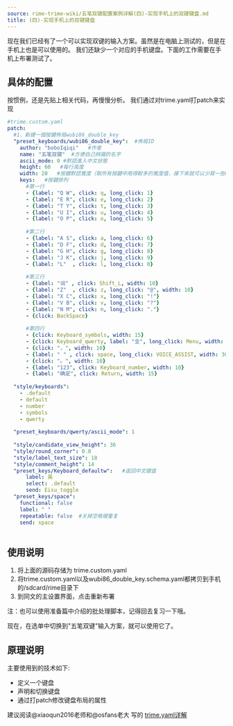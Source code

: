 ```yaml
---
source: rime-trime-wiki/五笔双键配置案例详解(四)-实现手机上的双键键盘.md
title: (四)-实现手机上的双键键盘
---
```


现在我们已经有了一个可以实现双键的输入方案。虽然是在电脑上测试的，但是在手机上也是可以使用的。
我们还缺少一个对应的手机键盘。下面的工作需要在手机上布署测试了。
 
## 具体的配置
 
按惯例，还是先贴上相关代码，再慢慢分析。
我们通过对trime.yaml打patch来实现

```yaml
#trime.custom.yaml
patch:
  #1、新建一個按鍵佈局wubi86_double_key
  "preset_keyboards/wubi86_double_key":  #佈局ID
    author: "boboIqiqi"   #作者
    name: "五笔双键"  #方便自己辨識的名字
    ascii_mode: 0 #默認進入中文狀態
    height: 60   #每行高度
    width: 20   #按鍵默認寬度（取所有按鍵中用得較多的寬度值，接下來就可以少寫一些width了） 
    keys:   #按鍵排列
      #第一行
      - {label: "Q W", click: q, long_click: 1}
      - {label: "E R", click: e, long_click: 2}
      - {label: "T Y", click: t, long_click: 3}
      - {label: "U I", click: u, long_click: 4}
      - {label: "O P", click: o, long_click: 5}
 
      #第二行
      - {label: "A S", click: a, long_click: 6}
      - {label: "D F", click: d, long_click: 7}
      - {label: "G H", click: g, long_click: 8}
      - {label: "J K", click: j, long_click: 9}
      - {label: "L"  , click: l, long_click: 0}
 
      #第三行
      - {label: "词" , click: Shift_L, width: 10}
      - {label: "Z"  , click: z, long_click: "@", width: 10}
      - {label: "X C", click: x, long_click: "!"}
      - {label: "V B", click: v, long_click: "?"}
      - {label: "N M", click: n, long_click: "."}
      - {click: BackSpace}
 
      #第四行
      - {click: Keyboard_symbols, width: 15}
      - {click: Keyboard_qwerty, label: "全", long_click: Menu, width: 10}
      - {click: "，", width: 10}
      - {label: " " , click: space, long_click: VOICE_ASSIST, width: 30}
      - {click: "。", width: 10}
      - {label: "123", click: Keyboard_number, width: 10}
      - {label: "确定", click: Return, width: 15}
 
  "style/keyboards":
    - .default
    - default
    - number
    - symbols
    - qwerty
 
  "preset_keyboards/qwerty/ascii_mode": 1
 
  "style/candidate_view_height": 36
  "style/round_corner": 0.0
  "style/label_text_size": 18
  "style/comment_height": 14
  "preset_keys/Keyboard_defaultw":   #返回中文键盘
      label: 英
      select: .default
      send: Eisu_toggle
  "preset_keys/space":
    functional: false
    label: " "
    repeatable: false  #关掉空格键重复
    send: space
 
```
 
## 使用说明
1. 将上面的源码存储为 trime.custom.yaml
2. 将trime.custom.yaml以及wubi86_double_key.schema.yaml都拷贝到手机的/sdcard/rime目录下
3. 到同文的主设置界面，点击重新布署

注：也可以使用准备篇中介绍的批处理脚本，记得回去复习一下哦。

现在，在选单中切换到"五笔双键"输入方案，就可以使用它了。
 
## 原理说明
主要使用到的技术如下:
 
- 定义一个键盘
- 声明和切换键盘
- 通过打patch修改键盘布局的属性
 
建议阅读@xiaoqun2016老师和@osfans老大 写的 [trime.yaml详解](https://github.com/osfans/trime/wiki/trime.yaml%E8%A9%B3%E8%A7%A3)
 
 
